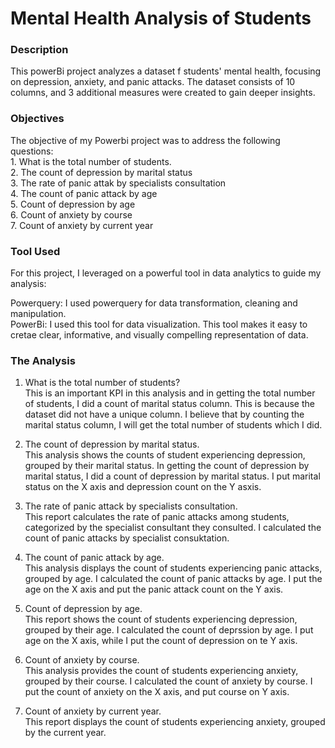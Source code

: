 # Mental Health Analysis of Students

<h3>Description</h3>
This powerBi project analyzes a dataset f students' mental health, focusing on depression, anxiety, and panic attacks. The dataset consists of 10 columns, and 3 additional measures were created to gain deeper insights.

<h3>Objectives</h3>
The objective of my Powerbi project was to address the following questions:<br>
1. What is the total number of students.<br>
2. The count of depression by marital status <br>
3. The rate of panic attak by specialists consultation <br>
4. The count of panic attack by age <br>
5. Count of depression by age <br>
6. Count of anxiety by course <br>
7. Count of anxiety by current year <br>

<h3>Tool Used</h3>
For this project, I leveraged on a powerful tool in data analytics to guide my analysis: <br>

Powerquery: I used powerquery for data transformation, cleaning and manipulation. <br>
PowerBi: I used this tool for data visualization. This tool makes it easy to cretae clear, informative, and visually compelling representation of data. <br>


<h3>The Analysis</h3>

1. What is the total number of students? <br>
This is an important KPI in this analysis and in getting the total number of students, I did a count of marital status column. This is because the dataset did not have a unique column. I believe that by counting the marital status column, I will get the total number of students which I did.

2. The count of depression by marital status. <br>
This analysis shows the counts of student experiencing depression, grouped by their marital status. In getting the count of depression by marital status, I did a count of depression by marital status. I put marital status on the X axis and depression count on the Y asxis.<br>

3. The rate of panic attack by specialists consultation. <br>
This report calculates the rate of panic attacks among students, categorized by the specialist consultant they consulted. I calculated the count of panic attacks by specialist consuktation.<br>

4. The count of panic attack by age. <br>
This analysis displays the count of students experiencing panic attacks, grouped by age. I calculated the count of panic attacks by age. I put the age on the X axis and put the panic attack count on the Y axis.<br>

5. Count of depression by age. <br>
This report shows the count of students experiencing depression, grouped by their age. I calculated the count of deprssion by age. I put age on the X axis, while I put the count of depression on te Y axis.<br>

6. Count of anxiety by course.<br>
This analysis provides the count of students experiencing anxiety, grouped by their course. I calculated the count of anxiety by course. I put the count of anxiety on the X axis, and put course on Y axis.<br>

7. Count of anxiety by current year.<br>
This report displays the count of students experiencing anxiety, grouped by the current year.
